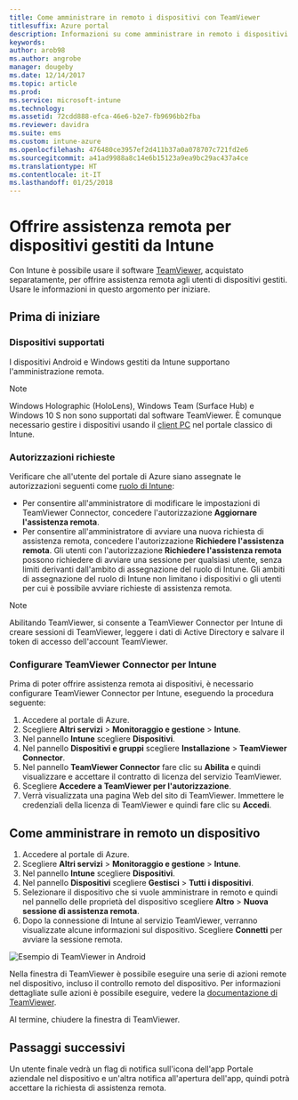 ```yaml
---
title: Come amministrare in remoto i dispositivi con TeamViewer
titlesuffix: Azure portal
description: Informazioni su come amministrare in remoto i dispositivi con TeamViewer."
keywords: 
author: arob98
ms.author: angrobe
manager: dougeby
ms.date: 12/14/2017
ms.topic: article
ms.prod: 
ms.service: microsoft-intune
ms.technology: 
ms.assetid: 72cdd888-efca-46e6-b2e7-fb9696bb2fba
ms.reviewer: davidra
ms.suite: ems
ms.custom: intune-azure
ms.openlocfilehash: 476480ce3957ef2d411b37a0a078707c721fd2e6
ms.sourcegitcommit: a41ad9988a8c14e6b15123a9ea9bc29ac437a4ce
ms.translationtype: HT
ms.contentlocale: it-IT
ms.lasthandoff: 01/25/2018
---
```

# <a name="provide-remote-assistance-for-intune-managed-devices"></a>Offrire assistenza remota per dispositivi gestiti da Intune

Con Intune è possibile usare il software [TeamViewer](https://www.teamviewer.com), acquistato separatamente, per offrire assistenza remota agli utenti di dispositivi gestiti. Usare le informazioni in questo argomento per iniziare.

## <a name="before-you-start"></a>Prima di iniziare

### <a name="supported-devices"></a>Dispositivi supportati

I dispositivi Android e Windows gestiti da Intune supportano l'amministrazione remota.

>[!NOTE]
>Windows Holographic (HoloLens), Windows Team (Surface Hub) e Windows 10 S non sono supportati dal software TeamViewer. È comunque necessario gestire i dispositivi usando il [client PC](/intune-classic/deploy-use/pc-management-comparison?toc=/intune/toc.json) nel portale classico di Intune.



### <a name="required-permissions"></a>Autorizzazioni richieste

Verificare che all'utente del portale di Azure siano assegnate le autorizzazioni seguenti come [ruolo di Intune](https://docs.microsoft.com/intune-azure/access-control/role-based-access-control):
- Per consentire all'amministratore di modificare le impostazioni di TeamViewer Connector, concedere l'autorizzazione **Aggiornare l'assistenza remota**.
- Per consentire all'amministratore di avviare una nuova richiesta di assistenza remota, concedere l'autorizzazione **Richiedere l'assistenza remota**. Gli utenti con l'autorizzazione **Richiedere l'assistenza remota** possono richiedere di avviare una sessione per qualsiasi utente, senza limiti derivanti dall'ambito di assegnazione del ruolo di Intune. Gli ambiti di assegnazione del ruolo di Intune non limitano i dispositivi o gli utenti per cui è possibile avviare richieste di assistenza remota.

>[!NOTE]
>Abilitando TeamViewer, si consente a TeamViewer Connector per Intune di creare sessioni di TeamViewer, leggere i dati di Active Directory e salvare il token di accesso dell'account TeamViewer.

### <a name="configure-the-intune-teamviewer-connector"></a>Configurare TeamViewer Connector per Intune

Prima di poter offrire assistenza remota ai dispositivi, è necessario configurare TeamViewer Connector per Intune, eseguendo la procedura seguente:


1. Accedere al portale di Azure.
2. Scegliere **Altri servizi** > **Monitoraggio e gestione** > **Intune**.
3. Nel pannello **Intune** scegliere **Dispositivi**.
4. Nel pannello **Dispositivi e gruppi** scegliere **Installazione** > **TeamViewer Connector**.
5. Nel pannello **TeamViewer Connector** fare clic su **Abilita** e quindi visualizzare e accettare il contratto di licenza del servizio TeamViewer.
6. Scegliere **Accedere a TeamViewer per l'autorizzazione**.
7. Verrà visualizzata una pagina Web del sito di TeamViewer. Immettere le credenziali della licenza di TeamViewer e quindi fare clic su **Accedi**.


## <a name="how-to-remotely-administer-a-device"></a>Come amministrare in remoto un dispositivo

1. Accedere al portale di Azure.
2. Scegliere **Altri servizi** > **Monitoraggio e gestione** > **Intune**.
3. Nel pannello **Intune** scegliere **Dispositivi**.
4. Nel pannello **Dispositivi** scegliere **Gestisci** > **Tutti i dispositivi**.
5. Selezionare il dispositivo che si vuole amministrare in remoto e quindi nel pannello delle proprietà del dispositivo scegliere **Altro** > **Nuova sessione di assistenza remota**.
6. Dopo la connessione di Intune al servizio TeamViewer, verranno visualizzate alcune informazioni sul dispositivo. Scegliere **Connetti** per avviare la sessione remota.

![Esempio di TeamViewer in Android](./media/android-teamviewer.png)

Nella finestra di TeamViewer è possibile eseguire una serie di azioni remote nel dispositivo, incluso il controllo remoto del dispositivo. Per informazioni dettagliate sulle azioni è possibile eseguire, vedere la [documentazione di TeamViewer](https://www.teamviewer.com/support/documents/).

Al termine, chiudere la finestra di TeamViewer.

## <a name="next-steps"></a>Passaggi successivi

Un utente finale vedrà un flag di notifica sull'icona dell'app Portale aziendale nel dispositivo e un'altra notifica all'apertura dell'app, quindi potrà accettare la richiesta di assistenza remota.
